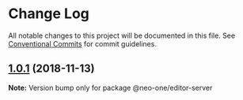 # Change Log

All notable changes to this project will be documented in this file.
See [Conventional Commits](https://conventionalcommits.org) for commit guidelines.

## [1.0.1](https://github.com/neo-one-suite/neo-one/compare/@neo-one/editor-server@1.0.0...@neo-one/editor-server@1.0.1) (2018-11-13)

**Note:** Version bump only for package @neo-one/editor-server
